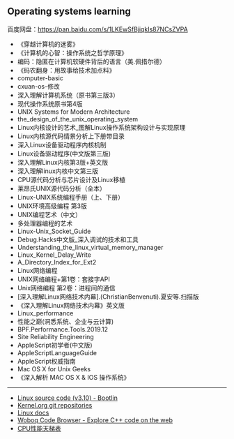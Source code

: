 ## Operating systems learning
百度网盘：https://pan.baidu.com/s/1LKEwSfBjiqkIs87NCsZVPA
- 《穿越计算机的迷雾》
- 《计算机的心智：操作系统之哲学原理》
- 编码：隐匿在计算机软硬件背后的语言（美.佩措尔德）
- 《码农翻身：用故事给技术加点料》
- computer-basic
- cxuan-os-修改
- 深入理解计算机系统（原书第三版3）
- 现代操作系统原书第4版
- UNIX Systems for Modern Architecture
- the_design_of_the_unix_operating_system
- Linux内核设计的艺术_图解Linux操作系统架构设计与实现原理
- Linux内核源代码情景分析上下册带目录
- 深入Linux设备驱动程序内核机制
- Linux设备驱动程序(中文版第三版)
- 深入理解Linux内核第3版+英文版
- 深入理解linux内核中文第三版
- CPU源代码分析与芯片设计及Linux移植
- 莱昂氏UNIX源代码分析（全本）
- Linux-UNIX系统编程手册（上、下册）
- UNIX环境高级编程 第3版
- UNIX编程艺术（中文）
- 多处理器编程的艺术
- Linux-Unix_Socket_Guide
- Debug.Hacks中文版_深入调试的技术和工具
- Understanding_the_linux_virtual_memory_manager
- Linux_Kernel_Delay_Write
- A_Directory_Index_for_Ext2
- Linux网络编程
- UNIX网络编程+第1卷：套接字API
- Unix网络编程 第2卷：进程间的通信
- [深入理解Linux网络技术内幕].(ChristianBenvenuti).夏安等.扫描版
- 《深入理解Linux网络技术内幕》英文版
- Linux_performance
- 性能之巅(洞悉系统、企业与云计算)
- BPF.Performance.Tools.2019.12
- Site Reliability Engineering
- AppleScript初学者(中文版)
- AppleScriptLanguageGuide
- AppleScript权威指南
- Mac OS X for Unix Geeks
- 《深入解析 MAC OS X & IOS 操作系统》
---
- [Linux source code (v3.10) - Bootlin](https://elixir.bootlin.com/linux/v3.10/source)
- [Kernel.org git repositories](https://git.kernel.org/)
- [Linux docs](https://www.die.net/)
- [Woboq Code Browser - Explore C++ code on the web](https://code.woboq.org/)
- [CPU性能天梯表](http://cdn.malu.me/cpu/)
